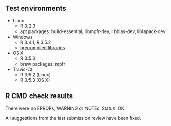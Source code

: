 ## Test environments
* Linux
  - R 3.2.3
  - apt packages: build-essential, libmpfr-dev, libblas-dev, liblapack-dev
* Windows
  - R 3.4.1, R 3.5.2
  - [precompiled libraries](http://www.stats.ox.ac.uk/pub/Rtools/)
* OS X
  - R 3.5.3
  - brew packages: mpfr
* Travis-CI
  - R 3.5.2 (Linux)
  - R 3.5.3 (OS X)

## R CMD check results
There were no ERRORs, WARNING or NOTEs.
Status: OK

All suggestions from the last submission review have been fixed.

